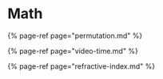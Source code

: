 # Math

{% page-ref page="permutation.md" %}

{% page-ref page="video-time.md" %}

{% page-ref page="refractive-index.md" %}



